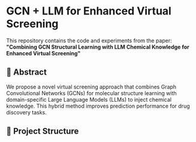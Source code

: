 # GCN + LLM for Enhanced Virtual Screening

This repository contains the code and experiments from the paper:  
**"Combining GCN Structural Learning with LLM Chemical Knowledge for Enhanced Virtual Screening"**

## 📘 Abstract

We propose a novel virtual screening approach that combines Graph Convolutional Networks (GCNs) for molecular structure learning with domain-specific Large Language Models (LLMs) to inject chemical knowledge. This hybrid method improves prediction performance for drug discovery tasks.

## 📁 Project Structure

